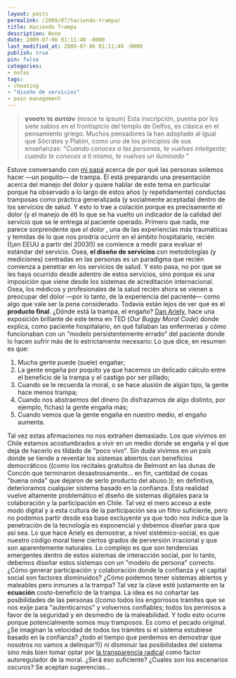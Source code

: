```yaml
---
layout: posts
permalink: /2009/07/haciendo-trampa/
title: Haciendo Trampa
description: None
date: 2009-07-06 01:11:40 -0000
last_modified_at: 2009-07-06 01:11:40 -0000
publish: true
pin: false
categories:
- notas
tags:
- cheating
- "diseño de servicios"
- pain management
---
```

> **γνοστι τε αυτϖν** (nosce te ipsum) Esta inscripción, puesta por los siete sabios en el frontispicio del templo de Delfos, es clásica en el pensamiento griego. Muchos pensadores la han adoptado al igual que Sócrates y Platón, como uno de los principios de sus enseñanzas: "_Cuando conoces a las personas, te vuelves inteligente; cuando te conoces a tí mismo, te vuelves un iluminado_ "

Estuve conversando con [mi papá](http://www.anestesiologia.cl/departamento/quienes.php "Página del departamento de Anestesia, CLC") acerca de por qué las personas solemos hacer —un poquito— de trampa. Él está preparando una presentación acerca del manejo del dolor y quiere hablar de este tema en particular porque ha observado a lo largo de estos años (y repetidamente) conductas tramposas como práctica generalizada (y socialmente aceptada) dentro de los servicios de salud. Y esto lo trae a colación porque es precisamente el dolor (y el manejo de él) lo que se ha vuelto un indicador de la calidad del servicio que se le entrega al paciente operado. Primero que nada, me parece sorprendente que _el dolor_ , una de las experiencias más traumáticas y temidas de lo que nos prodría ocurrir en el ámbito hospitalario, recién ((¡en EEUU a partir del 2003!)) se comience a medir para evaluar el estándar del servicio. Osea, **el diseño de servicios** con metodologías (y mediciones) centradas en las personas es un paradigma que recién comienza a penetrar en los servicios de salud. Y esto pasa, no por que se les haya ocurrido desde adentro de estos servicios, sino porque es una imposición que viene desde los sistemas de acreditación internacional. Osea, los médicos y profesionales de la salud recién ahora se vienen a preocupar del dolor —por lo tanto, de la experiencia del paciente— como algo que vale ser la pena considerado. Todavía están lejos de ver que es el **producto final**. ¿Dónde está la trampa, el engaño? [Dan Ariely](http://web.mit.edu/ariely/www/MIT/), hace una exposición brillante de este tema en TED (_Our Buggy Moral Code_) donde explica, como paciente hospitalario, en qué fallaban las enfermeras y cómo funcionaban con un "modelo persistentemente errado" del paciente donde lo hacen sufrir más de lo estrictamente necesario:  Lo que dice, en resumen es que:

  1. Mucha gente puede (suele) engañar;
  2. La gente engaña por poquito ya que hacemos un delicado cálculo entre el beneficio de la trampa y el castigo por ser pillado;
  3. Cuando se le recuerda la moral, o se hace alusión de algún tipo, la gente hace menos trampa;
  4. Cuando nos abstraemos del dinero (lo disfrazamos de algo distinto, por ejemplo, fichas) la gente engaña más;
  5. Cuando vemos que la gente engaña en nuestro medio, el engaño aumenta.

Tal vez estas afirmaciones no nos extrañen demasiado. Los que vivimos en Chile estamos acostumbrados a vivir en un medio donde se engaña y el que deja de hacerlo es tildado de "poco vivo". Sin duda vivimos en un país donde se tiende a reventar los sistemas abiertos con beneficios democráticos ((como los recitales gratuitos de Belmont en las dunas de Concón que terminaron desastrosamente... en fin, cantidad de cosas "buena onda" que dejaron de serlo producto del abuso.)); en definitiva, deterioramos cualquier sistema basado en la confianza. Esta realidad vuelve altamente problemático el diseño de sistemas digitales para la colaboración y la participación en Chile. Tal vez el mero acceso a este modo digital y a esta cultura de la participación sea un filtro suficiente, pero no podemos partir desde esa base excluyente ya que todo nos indica que la penetración de la tecnología es exponencial y debemos diseñar para que así sea. Lo que hace Ariely es demostrar, a nivel sistémico-social, es que nuestro código moral tiene ciertos grados de perversión irracional y que son aparentemente naturales. Lo complejo es que son tendencias emergentes dentro de estos sistemas de interacción social, por lo tanto, debemos diseñar estos sistemas con un "modelo de persona" correcto. ¿Cómo generar participación y colaboración donde la confianza y el capital social son factores disminuidos? ¿Cómo podemos tener sistemas abiertos y maleables pero inmunes a la trampa? Tal vez la clave esté justamente en la **ecuación** costo-beneficio de la trampa. La idea es no cohartar las posibilidades de las personas ((como todos los engorrosos trámites que se nos exije para "autenticarnos" y volvernos confiables; todos los permisos a favor de la seguridad y en desmedro de la maleabilidad. Y todo esto ocurre porque potencialmente somos muy tramposos. Es como el pecado original. ¿Se imaginan la velocidad de todos los trámites si el sistema estubiese basado en la confianza? ¿todo el tiempo que perdemos en demostrar que nosotros no vamos a delinquir?)) ni disminuir las posibilidades del sistema sino más bien tomar optar por [la transparencia radical](http://www.herbertspencer.net/2009/transparencia-radical/) como factor autoregulador de la moral. ¿Será eso suficiente? ¿Cuales son los escenarios oscuros? Se aceptan sugerencias...
